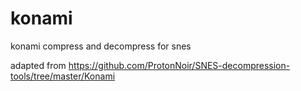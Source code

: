 # konami
konami compress and decompress for snes

adapted from https://github.com/ProtonNoir/SNES-decompression-tools/tree/master/Konami
